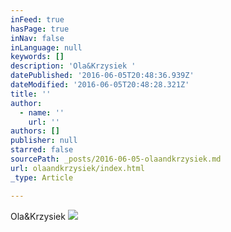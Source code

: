 ```yaml
---
inFeed: true
hasPage: true
inNav: false
inLanguage: null
keywords: []
description: 'Ola&Krzysiek '
datePublished: '2016-06-05T20:48:36.939Z'
dateModified: '2016-06-05T20:48:28.321Z'
title: ''
author:
  - name: ''
    url: ''
authors: []
publisher: null
starred: false
sourcePath: _posts/2016-06-05-olaandkrzysiek.md
url: olaandkrzysiek/index.html
_type: Article

---
```

Ola&Krzysiek
![](https://the-grid-user-content.s3-us-west-2.amazonaws.com/3f86b315-7ca8-4a73-8589-5d6c041f00e2.jpg)
